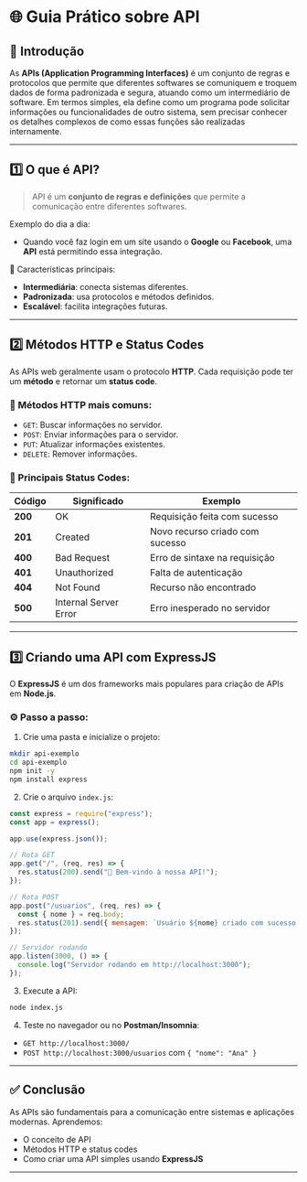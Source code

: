 # 🌐 Guia Prático sobre API

## 📌 Introdução

As **APIs (Application Programming Interfaces)** é um conjunto de regras e protocolos que permite que diferentes 
softwares se comuniquem e troquem dados de forma padronizada e segura, atuando como um intermediário de software. 
Em termos simples, ela define como um programa pode solicitar informações ou funcionalidades de outro sistema, 
sem precisar conhecer os detalhes complexos de como essas funções são realizadas internamente. 


---

## 1️⃣ O que é API?

> API é um **conjunto de regras e definições** que permite a comunicação entre diferentes softwares.

Exemplo do dia a dia:

* Quando você faz login em um site usando o **Google** ou **Facebook**, uma **API** está permitindo essa integração.

🔑 Características principais:

* **Intermediária**: conecta sistemas diferentes.
* **Padronizada**: usa protocolos e métodos definidos.
* **Escalável**: facilita integrações futuras.

---

## 2️⃣ Métodos HTTP e Status Codes

As APIs web geralmente usam o protocolo **HTTP**. Cada requisição pode ter um **método** e retornar um **status code**.

### 📍 Métodos HTTP mais comuns:

* `GET`: Buscar informações no servidor.
* `POST`: Enviar informações para o servidor.
* `PUT`: Atualizar informações existentes.
* `DELETE`: Remover informações.

### 📍 Principais Status Codes:

| Código  | Significado           | Exemplo                         |
| ------- | --------------------- | ------------------------------- |
| **200** | OK                    | Requisição feita com sucesso    |
| **201** | Created               | Novo recurso criado com sucesso |
| **400** | Bad Request           | Erro de sintaxe na requisição   |
| **401** | Unauthorized          | Falta de autenticação           |
| **404** | Not Found             | Recurso não encontrado          |
| **500** | Internal Server Error | Erro inesperado no servidor     |

---

## 3️⃣ Criando uma API com ExpressJS

O **ExpressJS** é um dos frameworks mais populares para criação de APIs em **Node.js**.

### ⚙️ Passo a passo:

1. Crie uma pasta e inicialize o projeto:

```bash
mkdir api-exemplo
cd api-exemplo
npm init -y
npm install express
```

2. Crie o arquivo `index.js`:

```javascript
const express = require("express");
const app = express();

app.use(express.json());

// Rota GET
app.get("/", (req, res) => {
  res.status(200).send("🚀 Bem-vindo à nossa API!");
});

// Rota POST
app.post("/usuarios", (req, res) => {
  const { nome } = req.body;
  res.status(201).send({ mensagem: `Usuário ${nome} criado com sucesso!` });
});

// Servidor rodando
app.listen(3000, () => {
  console.log("Servidor rodando em http://localhost:3000");
});
```

3. Execute a API:

```bash
node index.js
```

4. Teste no navegador ou no **Postman/Insomnia**:

* `GET http://localhost:3000/`
* `POST http://localhost:3000/usuarios` com `{ "nome": "Ana" }`

---

## ✅ Conclusão

As APIs são fundamentais para a comunicação entre sistemas e aplicações modernas.
Aprendemos:

* O conceito de API
* Métodos HTTP e status codes
* Como criar uma API simples usando **ExpressJS**

---
